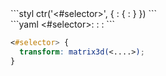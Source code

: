 <div data-size="125" data-examples="stylus" class="syntax"></div>
```styl
ctr('<#selector>', {
  <matrix>: {
    <transform:property>: <transform:value>
  }
})
```

<div data-size="125" data-examples="yaml" class="syntax"></div>
```yaml
<#selector>:
  <matrix>:
    <transform:property>: <transform:value>
```


```css
<#selector> {
  transform: matrix3d(<....>);
}
```
<div class="cf"></div>




